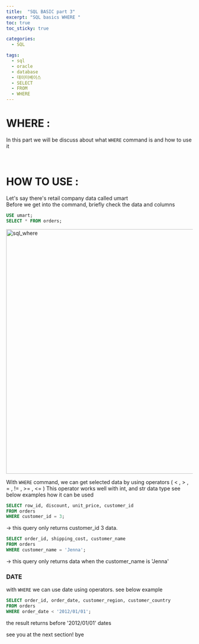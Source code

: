 ```yaml
---
title:  "SQL BASIC part 3"
excerpt: "SQL basics WHERE "
toc: true
toc_sticky: true

categories:
  - SQL

tags:
  - sql
  - oracle
  - database
  - 데이터베이스
  - SELECT
  - FROM
  - WHERE
---
```



# WHERE : 

In this part we will be discuss about what `WHERE` command is and how to use it
  
<br/>

# HOW TO USE :

Let's say there's retail company data called umart<br/>
Before we get into the command, briefly check the data and columns

```sql
USE umart;
SELECT * FROM orders;
```
<img width="658" alt="sql_where" src="https://user-images.githubusercontent.com/75202769/123070492-c5713380-d44e-11eb-9901-92ee5afa622f.png">

With `WHERE` command, we can get selected data by using operators ( < , > , = , != , >= , <= )
This operator works well with int, and str data type
see below examples how it can be used 

```sql
SELECT row_id, discount, unit_price, customer_id
FROM orders
WHERE customer_id = 3;
```
-> this query only returns customer_id 3 data.

```sql
SELECT order_id, shipping_cost, customer_name
FROM orders
WHERE customer_name = 'Jenna';
```
-> this query only returns data when the customer_name is 'Jenna'

### DATE 
with `WHERE` we can use date using operators. 
see below example

```sql
SELECT order_id, order_date, customer_region, customer_country 
FROM orders
WHERE order_date < '2012/01/01';
```
the result returns before '2012/01/01' dates


see you at the next section! bye
